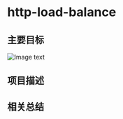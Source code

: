 # http-load-balance
## 主要目标
![Image text](https://github.com/Top-jia/http_file_server/blob/master/testPng/abTestServer.png)
## 项目描述
## 相关总结
